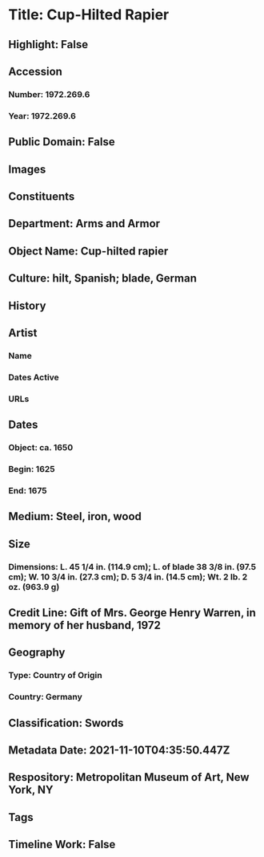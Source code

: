 # Title: Cup-Hilted Rapier
## Highlight: False
## Accession
### Number: 1972.269.6
### Year: 1972.269.6
## Public Domain: False
## Images
## Constituents
## Department: Arms and Armor
## Object Name: Cup-hilted rapier
## Culture: hilt, Spanish; blade, German
## History
## Artist
### Name
### Dates Active
### URLs
## Dates
### Object: ca. 1650
### Begin: 1625
### End: 1675
## Medium: Steel, iron, wood
## Size
### Dimensions: L. 45 1/4 in. (114.9 cm); L. of blade 38 3/8 in. (97.5 cm); W. 10 3/4 in. (27.3 cm); D. 5 3/4 in. (14.5 cm); Wt. 2 lb. 2 oz. (963.9 g)
## Credit Line: Gift of Mrs. George Henry Warren, in memory of her husband, 1972
## Geography
### Type: Country of Origin
### Country: Germany
## Classification: Swords
## Metadata Date: 2021-11-10T04:35:50.447Z
## Respository: Metropolitan Museum of Art, New York, NY
## Tags
## Timeline Work: False